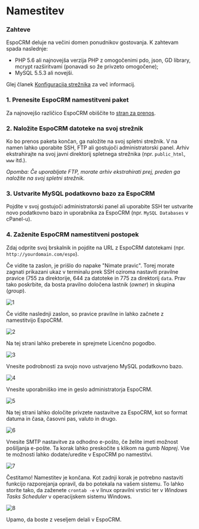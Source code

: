 # Namestitev

### Zahteve
EspoCRM deluje na večini domen ponudnikov gostovanja. K zahtevam spada naslednje:

* PHP 5.6 ali najnovejša verzija PHP z omogočenimi pdo, json, GD library, mcrypt razširitvami (ponavadi so že privzeto omogočene);
* MySQL 5.5.3 ali novejši.

Glej članek [Konfiguracija strežnika](server-configuration.md) za več informacij.

### 1. Prenesite EspoCRM namestitveni paket
Za najnovejšo različico EspoCRM obiščite to [stran za prenos](http://www.espocrm.com/download/).

### 2. Naložite EspoCRM datoteke na svoj strežnik

Ko bo prenos paketa končan, ga naložite na svoj spletni strežnik.
V na namen lahko uporabite SSH, FTP ali gostujoči administratorski panel.
Arhiv ekstrahirajte na svoj javni direktorij spletnega strežnika (npr. `public_html`, `www` itd.).

_Opomba: Če uporabljate FTP, morate arhiv ekstrahirati prej, preden ga naložite na svoj spletni strežnik._

### 3. Ustvarite MySQL podatkovno bazo za EspoCRM

Pojdite v svoj gostujoči administratorski panel ali uporabite SSH ter ustvarite novo podatkovno bazo in uporabnika za EspoCRM (npr. `MySQL Databases` v cPanel-u).

### 4. Zaženite EspoCRM namestitveni postopek

Zdaj odprite svoj brskalnik in pojdite na URL z EspoCRM datotekami (npr. `http://yourdomain.com/espo`).

Če vidite ta zaslon, je prišlo do napake "Nimate pravic".
Torej morate zagnati prikazani ukaz v terminalu prek SSH oziroma nastaviti pravilne pravice (755 za direktorije, 644 za datoteke in 775 za direktorij `data`. Prav tako poskrbite, da bosta pravilno določena lastnik (_owner_) in skupina (_group_).

![1](../_static/images/administration/installation/1.png)

Če vidite naslednji zaslon, so pravice pravilne in lahko začnete z namestitvijo EspoCRM.

![2](../_static/images/administration/installation/2.png)

Na tej strani lahko preberete in sprejmete Licenčno pogodbo.

![3](../_static/images/administration/installation/3.png)

Vnesite podrobnosti za svojo novo ustvarjeno MySQL podatkovno bazo.

![4](../_static/images/administration/installation/4.png)

Vnesite uporabniško ime in geslo administratorja EspoCRM.

![5](../_static/images/administration/installation/5.png)

Na tej strani lahko določite privzete nastavitve za EspoCRM, kot so format datuma in časa, časovni pas, valuto in drugo.

![6](../_static/images/administration/installation/6.png)

Vnesite SMTP nastavitve za odhodno e-pošto, če želite imeti možnost pošiljanja e-pošte.
Ta korak lahko preskočite s klikom na gumb _Naprej_.
Vse te možnosti lahko dodate/uredite v EspoCRM po namestitvi.

![7](../_static/images/administration/installation/7.png)

Čestitamo! Namestitev je končana.
Kot zadnji korak je potrebno nastaviti funkcijo razporejanja opravil, da bo potekala na vašem sistemu. To lahko storite tako, da zaženete `crontab -e` v linux opravilni vrstici ter v _Windows Tasks Scheduler_ v operacijskem sistemu Windows.

![8](../_static/images/administration/installation/8.png)

Upamo, da boste z veseljem delali v EspoCRM.
